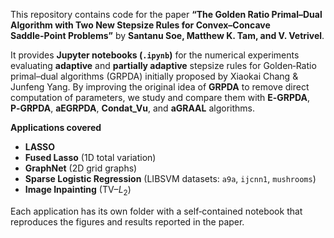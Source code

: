 This repository contains code for the paper **“The Golden Ratio Primal–Dual Algorithm with Two New Stepsize Rules for Convex–Concave Saddle‑Point Problems”** by **Santanu Soe, Matthew K. Tam, and V. Vetrivel**.

It provides **Jupyter notebooks (`.ipynb`)** for the numerical experiments evaluating **adaptive** and **partially adaptive** stepsize rules for Golden‑Ratio primal–dual algorithms (GRPDA) initially proposed by  Xiaokai Chang & Junfeng Yang. By improving the original idea of **GRPDA** to remove direct computation of parameters, we study and compare them with **E‑GRPDA**, **P‑GRPDA**, **aEGRPDA**, **Condat_Vu**, and **aGRAAL** algorithms.

**Applications covered**
- **LASSO**
- **Fused Lasso** (1D total variation)
- **GraphNet** (2D grid graphs)
- **Sparse Logistic Regression** (LIBSVM datasets: `a9a`, `ijcnn1`, `mushrooms`)
- **Image Inpainting** (TV–$L_2$)

Each application has its own folder with a self‑contained notebook that reproduces the figures and results reported in the paper.
